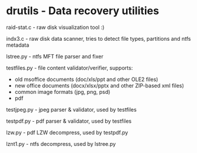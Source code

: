 # drutils - Data recovery utilities

raid-stat.c - raw disk visualization tool :)

indx3.c     - raw disk data scanner, tries to detect file types, partitions and ntfs metadata

lstree.py   - ntfs MFT file parser and fixer


testfiles.py - file content validator/verifier, supports:

  - old msoffice documents (doc/xls/ppt and other OLE2 files)
  - new office documents   (docx/xlsx/pptx and other ZIP-based xml files)
  - common image formats   (jpg, png, psd)
  - pdf


testjpeg.py - jpeg parser & validator, used by testfiles

testpdf.py  - pdf  parser & validator, used by testfiles

lzw.py      - pdf LZW decompress, used by testpdf.py

lznt1.py    - ntfs decompress, used by lstree.py
